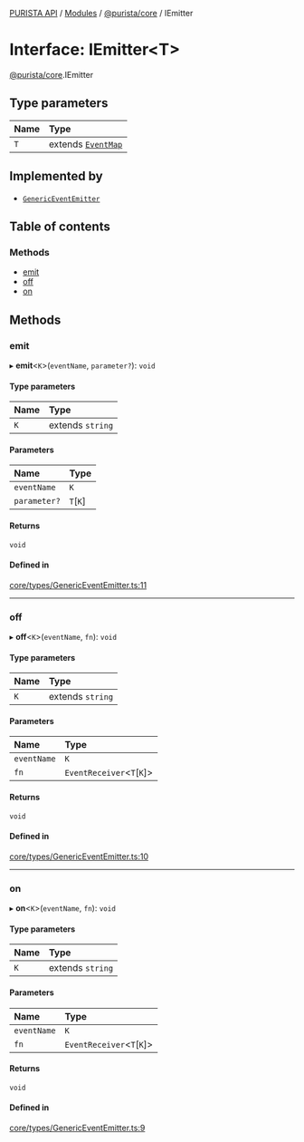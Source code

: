 [PURISTA API](../README.md) / [Modules](../modules.md) / [@purista/core](../modules/purista_core.md) / IEmitter

# Interface: IEmitter\<T\>

[@purista/core](../modules/purista_core.md).IEmitter

## Type parameters

| Name | Type |
| :------ | :------ |
| `T` | extends [`EventMap`](../modules/purista_core.md#eventmap) |

## Implemented by

- [`GenericEventEmitter`](../classes/purista_core.GenericEventEmitter.md)

## Table of contents

### Methods

- [emit](purista_core.IEmitter.md#emit)
- [off](purista_core.IEmitter.md#off)
- [on](purista_core.IEmitter.md#on)

## Methods

### emit

▸ **emit**\<`K`\>(`eventName`, `parameter?`): `void`

#### Type parameters

| Name | Type |
| :------ | :------ |
| `K` | extends `string` |

#### Parameters

| Name | Type |
| :------ | :------ |
| `eventName` | `K` |
| `parameter?` | `T`[`K`] |

#### Returns

`void`

#### Defined in

[core/types/GenericEventEmitter.ts:11](https://github.com/puristajs/purista/blob/master/packages/core/src/core/types/GenericEventEmitter.ts#L11)

___

### off

▸ **off**\<`K`\>(`eventName`, `fn`): `void`

#### Type parameters

| Name | Type |
| :------ | :------ |
| `K` | extends `string` |

#### Parameters

| Name | Type |
| :------ | :------ |
| `eventName` | `K` |
| `fn` | `EventReceiver`\<`T`[`K`]\> |

#### Returns

`void`

#### Defined in

[core/types/GenericEventEmitter.ts:10](https://github.com/puristajs/purista/blob/master/packages/core/src/core/types/GenericEventEmitter.ts#L10)

___

### on

▸ **on**\<`K`\>(`eventName`, `fn`): `void`

#### Type parameters

| Name | Type |
| :------ | :------ |
| `K` | extends `string` |

#### Parameters

| Name | Type |
| :------ | :------ |
| `eventName` | `K` |
| `fn` | `EventReceiver`\<`T`[`K`]\> |

#### Returns

`void`

#### Defined in

[core/types/GenericEventEmitter.ts:9](https://github.com/puristajs/purista/blob/master/packages/core/src/core/types/GenericEventEmitter.ts#L9)

